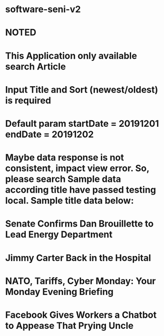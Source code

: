 # software-seni-v2

# NOTED
# This Application only available search Article
# Input Title and Sort (newest/oldest) is required
# Default param startDate = 20191201 endDate = 20191202
# Maybe data response is not consistent, impact view error. So, please search Sample data according title have passed testing local. Sample title data below:

# Senate Confirms Dan Brouillette to Lead Energy Department
# Jimmy Carter Back in the Hospital
# NATO, Tariffs, Cyber Monday: Your Monday Evening Briefing
# Facebook Gives Workers a Chatbot to Appease That Prying Uncle
